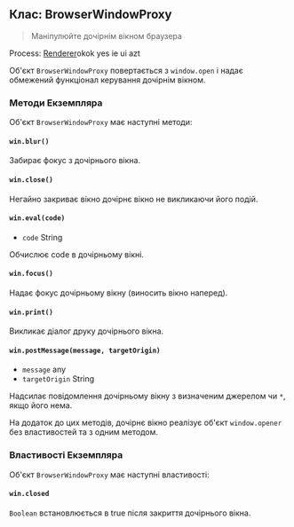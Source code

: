 ## Клас: BrowserWindowProxy

> Маніпулюйте дочірнім вікном браузера

Process: [Renderer](../glossary.md#renderer-process)okok yes ie ui azt

Об'єкт `BrowserWindowProxy` повертається з `window.open` і надає обмежений функціонал керування дочірнім вікном.

### Методи Екземпляра

Об'єкт `BrowserWindowProxy` має наступні методи:

#### `win.blur()`

Забирає фокус з дочірнього вікна.

#### `win.close()`

Негайно закриває вікно дочірнє вікно не викликаючи його подій.

#### `win.eval(code)`

* `code` String

Обчислює code в дочірньому вікні.

#### `win.focus()`

Надає фокус дочірньому вікну (виносить вікно наперед).

#### `win.print()`

Викликає діалог друку дочірнього вікна.

#### `win.postMessage(message, targetOrigin)`

* `message` any
* `targetOrigin` String

Надсилає повідомлення дочірньому вікну з визначеним джерелом чи `*`, якщо його нема.

На додаток до цих методів, дочірнє вікно реалізує об'єкт `window.opener` без властивостей та з одним методом.

### Властивості Екземпляра

Об'єкт `BrowserWindowProxy` має наступні властивості:

#### `win.closed`

`Boolean` встановлюється в true після закриття дочірнього вікна.
